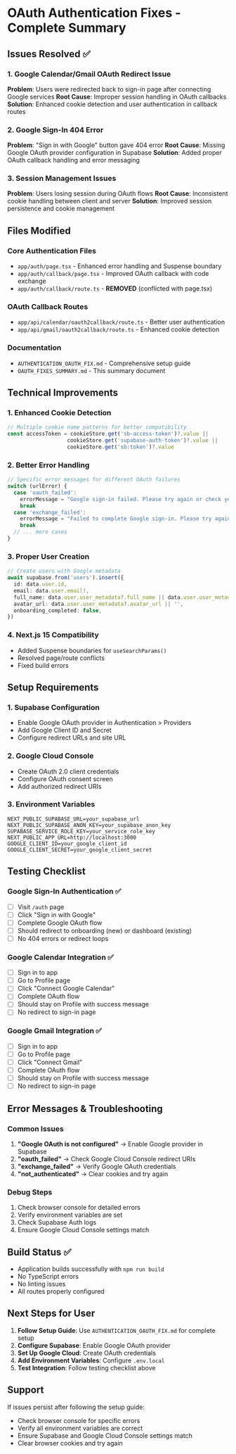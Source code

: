 # OAuth Authentication Fixes - Complete Summary

## Issues Resolved ✅

### 1. Google Calendar/Gmail OAuth Redirect Issue
**Problem**: Users were redirected back to sign-in page after connecting Google services
**Root Cause**: Improper session handling in OAuth callbacks
**Solution**: Enhanced cookie detection and user authentication in callback routes

### 2. Google Sign-In 404 Error  
**Problem**: "Sign in with Google" button gave 404 error
**Root Cause**: Missing Google OAuth provider configuration in Supabase
**Solution**: Added proper OAuth callback handling and error messaging

### 3. Session Management Issues
**Problem**: Users losing session during OAuth flows
**Root Cause**: Inconsistent cookie handling between client and server
**Solution**: Improved session persistence and cookie management

## Files Modified

### Core Authentication Files
- `app/auth/page.tsx` - Enhanced error handling and Suspense boundary
- `app/auth/callback/page.tsx` - Improved OAuth callback with code exchange
- `app/auth/callback/route.ts` - **REMOVED** (conflicted with page.tsx)

### OAuth Callback Routes  
- `app/api/calendar/oauth2callback/route.ts` - Better user authentication
- `app/api/gmail/oauth2callback/route.ts` - Enhanced cookie detection

### Documentation
- `AUTHENTICATION_OAUTH_FIX.md` - Comprehensive setup guide
- `OAUTH_FIXES_SUMMARY.md` - This summary document

## Technical Improvements

### 1. Enhanced Cookie Detection
```typescript
// Multiple cookie name patterns for better compatibility
const accessToken = cookieStore.get('sb-access-token')?.value || 
                   cookieStore.get('supabase-auth-token')?.value ||
                   cookieStore.get('sb:token')?.value
```

### 2. Better Error Handling
```typescript
// Specific error messages for different OAuth failures
switch (urlError) {
  case 'oauth_failed':
    errorMessage = "Google sign-in failed. Please try again or check your setup."
    break
  case 'exchange_failed':
    errorMessage = "Failed to complete Google sign-in. Please try again."
    break
  // ... more cases
}
```

### 3. Proper User Creation
```typescript
// Create users with Google metadata
await supabase.from('users').insert({
  id: data.user.id,
  email: data.user.email!,
  full_name: data.user.user_metadata?.full_name || data.user.user_metadata?.name || '',
  avatar_url: data.user.user_metadata?.avatar_url || '',
  onboarding_completed: false,
})
```

### 4. Next.js 15 Compatibility
- Added Suspense boundaries for `useSearchParams()`
- Resolved page/route conflicts
- Fixed build errors

## Setup Requirements

### 1. Supabase Configuration
- Enable Google OAuth provider in Authentication > Providers
- Add Google Client ID and Secret
- Configure redirect URLs and site URL

### 2. Google Cloud Console
- Create OAuth 2.0 client credentials
- Configure OAuth consent screen
- Add authorized redirect URIs

### 3. Environment Variables
```env
NEXT_PUBLIC_SUPABASE_URL=your_supabase_url
NEXT_PUBLIC_SUPABASE_ANON_KEY=your_supabase_anon_key
SUPABASE_SERVICE_ROLE_KEY=your_service_role_key
NEXT_PUBLIC_APP_URL=http://localhost:3000
GOOGLE_CLIENT_ID=your_google_client_id
GOOGLE_CLIENT_SECRET=your_google_client_secret
```

## Testing Checklist

### Google Sign-In Authentication ✅
- [ ] Visit `/auth` page
- [ ] Click "Sign in with Google"
- [ ] Complete Google OAuth flow
- [ ] Should redirect to onboarding (new) or dashboard (existing)
- [ ] No 404 errors or redirect loops

### Google Calendar Integration ✅
- [ ] Sign in to app
- [ ] Go to Profile page  
- [ ] Click "Connect Google Calendar"
- [ ] Complete OAuth flow
- [ ] Should stay on Profile with success message
- [ ] No redirect to sign-in page

### Google Gmail Integration ✅
- [ ] Sign in to app
- [ ] Go to Profile page
- [ ] Click "Connect Gmail" 
- [ ] Complete OAuth flow
- [ ] Should stay on Profile with success message
- [ ] No redirect to sign-in page

## Error Messages & Troubleshooting

### Common Issues
1. **"Google OAuth is not configured"** → Enable Google provider in Supabase
2. **"oauth_failed"** → Check Google Cloud Console redirect URIs
3. **"exchange_failed"** → Verify Google OAuth credentials
4. **"not_authenticated"** → Clear cookies and try again

### Debug Steps
1. Check browser console for detailed errors
2. Verify environment variables are set
3. Check Supabase Auth logs
4. Ensure Google Cloud Console settings match

## Build Status ✅
- Application builds successfully with `npm run build`
- No TypeScript errors
- No linting issues
- All routes properly configured

## Next Steps for User

1. **Follow Setup Guide**: Use `AUTHENTICATION_OAUTH_FIX.md` for complete setup
2. **Configure Supabase**: Enable Google OAuth provider
3. **Set Up Google Cloud**: Create OAuth credentials
4. **Add Environment Variables**: Configure `.env.local`
5. **Test Integration**: Follow testing checklist above

## Support
If issues persist after following the setup guide:
- Check browser console for specific errors
- Verify all environment variables are correct
- Ensure Supabase and Google Cloud Console settings match
- Clear browser cookies and try again 